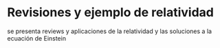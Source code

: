 # Revisiones y ejemplo de relatividad
 se presenta reviews y aplicaciones de la relatividad y las soluciones a la ecuación de Einstein
